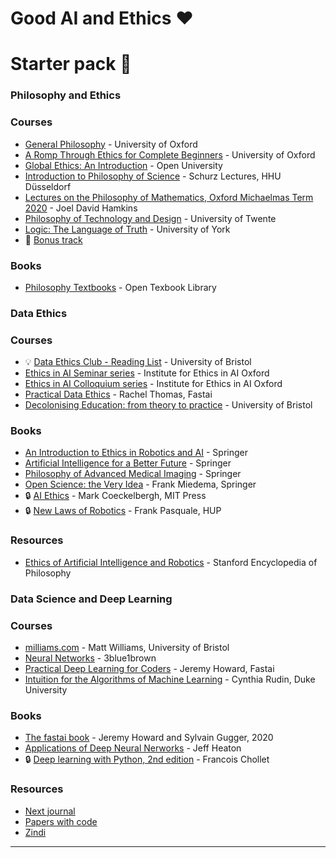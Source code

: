 # Good AI and Ethics ❤
# Starter pack 🚀

### **Philosophy and Ethics**

### Courses

- [General Philosophy](https://youtube.com/playlist?list=PL2FEB728FF960FBD9) - University of Oxford
- [A Romp Through Ethics for Complete Beginners](http://podcasts.ox.ac.uk/series/romp-through-ethics-complete-beginners) - University of Oxford
- [Global Ethics: An Introduction](https://www.futurelearn.com/courses/global-ethics) - Open University
- [Introduction to Philosophy of Science](https://youtube.com/playlist?list=PLd92KgCb6HeN8yxbr7HjineMC9YzfbxM9) - Schurz Lectures, HHU Düsseldorf
- [Lectures on the Philosophy of Mathematics, Oxford Michaelmas Term 2020](http://jdh.hamkins.org/lectures-on-the-philosophy-of-mathematics-oxford-mt20) - Joel David Hamkins
- [Philosophy of Technology and Design](https://www.futurelearn.com/courses/philosophy-of-technology) - University of Twente
- [Logic: The Language of Truth](https://www.futurelearn.com/courses/logic-the-philosophical-science-of-truth) - University of York
- 🎵 [Bonus track](https://youtu.be/QLodkaDHn4g)

### Books

- [Philosophy Textbooks](https://open.umn.edu/opentextbooks/subjects/philosophy) - Open Texbook Library

### **Data Ethics**

### Courses

- 💡 [Data Ethics Club - Reading List](https://very-good-science.github.io/data-ethics-club/contents/reading-list.html) - University of Bristol
- [Ethics in AI Seminar series](https://youtube.com/playlist?list=PLf4lTwFHevBvrV51fy4iMe5lMLLXqhb4P) - Institute for Ethics in AI Oxford
- [Ethics in AI Colloquium series](https://youtube.com/playlist?list=PLf4lTwFHevBuvTDX4m8N5WVAX62IkhXJ7) - Institute for Ethics in AI Oxford
- [Practical Data Ethics](https://youtube.com/playlist?list=PLtmWHNX-gukKHo6LBrdq82QadvUEwyaJ7) - Rachel Thomas, Fastai
- [Decolonising Education: from theory to practice](https://www.futurelearn.com/courses/decolonising-education-from-theory-to-practice) - University of Bristol

### Books

- [An Introduction to Ethics in Robotics and AI](https://library.oapen.org/handle/20.500.12657/41303) - Springer
- [Artificial Intelligence for a Better Future](https://library.oapen.org/handle/20.500.12657/48228) - Springer
- [Philosophy of Advanced Medical Imaging](https://link.springer.com/book/10.1007/978-3-030-61412-6) - Springer
- [Open Science: the Very Idea](https://link.springer.com/book/10.1007/978-94-024-2115-6) - Frank Miedema, Springer
- 🔒 [AI Ethics](https://mitpress.mit.edu/books/ai-ethics) - Mark Coeckelbergh, MIT Press
- 🔒 [New Laws of Robotics](https://www.hup.harvard.edu/catalog.php?isbn=9780674975224) - Frank Pasquale, HUP

### Resources

- [Ethics of Artificial Intelligence and Robotics](https://plato.stanford.edu/entries/ethics-ai/) - Stanford Encyclopedia of Philosophy

### **Data Science and Deep Learning**

### Courses

- [milliams.com](https://milliams.com/courses/) - Matt Williams, University of Bristol
- [Neural Networks](https://youtube.com/playlist?list=PLZHQObOWTQDNU6R1_67000Dx_ZCJB-3pi) - 3blue1brown
- [Practical Deep Learning for Coders](https://youtube.com/playlist?list=PLfYUBJiXbdtRL3FMB3GoWHRI8ieU6FhfM) - Jeremy Howard, Fastai
- [Intuition for the Algorithms of Machine Learning](https://youtube.com/playlist?list=PLNeXFnYrCJneoY_rKtWJy833YiMrCRi5f) - Cynthia Rudin, Duke University

### Books

- [The fastai book](https://github.com/fastai/fastbook) - Jeremy Howard and Sylvain Gugger, 2020
- [Applications of Deep Neural Nerworks](https://arxiv.org/abs/2009.05673) - Jeff Heaton
- 🔒 [Deep learning with Python, 2nd edition](https://www.manning.com/books/deep-learning-with-python-second-edition) - Francois Chollet

### Resources

- [Next journal](https://nextjournal.com/)
- [Papers with code](https://paperswithcode.com/)
- [Zindi](https://zindi.africa/)

---
